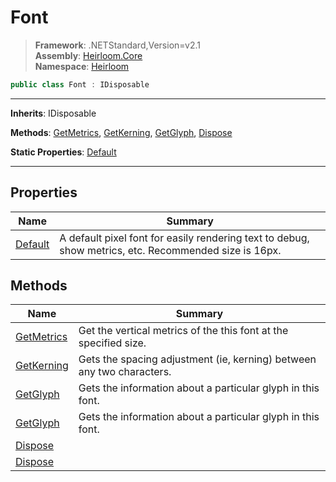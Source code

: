 # Font

> **Framework**: .NETStandard,Version=v2.1  
> **Assembly**: [Heirloom.Core][0]  
> **Namespace**: [Heirloom][0]  

```cs
public class Font : IDisposable
```

--------------------------------------------------------------------------------

**Inherits**: IDisposable

**Methods**: [GetMetrics][1], [GetKerning][2], [GetGlyph][3], [Dispose][4]

**Static Properties**: [Default][5]

--------------------------------------------------------------------------------

## Properties

| Name         | Summary                                                                                               |
|--------------|-------------------------------------------------------------------------------------------------------|
| [Default][5] | A default pixel font for easily rendering text to debug, show metrics, etc. Recommended size is 16px. |

## Methods

| Name            | Summary                                                               |
|-----------------|-----------------------------------------------------------------------|
| [GetMetrics][1] | Get the vertical metrics of the this font at the specified size.      |
| [GetKerning][2] | Gets the spacing adjustment (ie, kerning) between any two characters. |
| [GetGlyph][3]   | Gets the information about a particular glyph in this font.           |
| [GetGlyph][3]   | Gets the information about a particular glyph in this font.           |
| [Dispose][4]    |                                                                       |
| [Dispose][4]    |                                                                       |

[0]: ..\Heirloom.Core.md
[1]: Heirloom.Font.GetMetrics.md
[2]: Heirloom.Font.GetKerning.md
[3]: Heirloom.Font.GetGlyph.md
[4]: Heirloom.Font.Dispose.md
[5]: Heirloom.Font.Default.md
